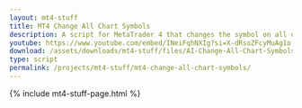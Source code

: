 ```yaml
---
layout: mt4-stuff
title: MT4 Change All Chart Symbols
description: A script for MetaTrader 4 that changes the symbol on all open charts
youtube: https://www.youtube.com/embed/INeiFqhNXIg?si=X-dRsoZFcyMuAg1o
download: /assets/downloads/mt4-stuff/files/AI-Change-All-Chart-Symbols.zip
type: script
permalink: /projects/mt4-stuff/mt4-change-all-chart-symbols/
---
```

{% include mt4-stuff-page.html %}